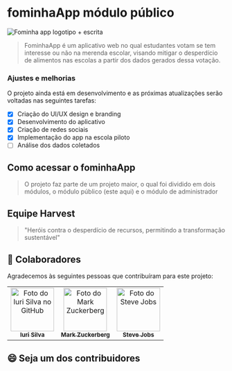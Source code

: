 # fominhaApp módulo público

<img src="assets/images/fominhaAppSemFundo.png" alt="Fominha app logotipo + escrita">

> FominhaApp é um aplicativo web no qual estudantes votam se tem interesse ou não na merenda escolar, visando mitigar o desperdício de alimentos nas escolas a partir dos dados gerados dessa votação.

### Ajustes e melhorias

O projeto ainda está em desenvolvimento e as próximas atualizações serão voltadas nas seguintes tarefas:

- [x] Criação do UI/UX design e branding 
- [x] Desenvolvimento do aplicativo
- [x] Criação de redes sociais
- [x] Implementação do app na escola piloto
- [ ] Análise dos dados coletados

## Como acessar o fominhaApp

> O projeto faz parte de um projeto maior, o qual foi dividido em dois módulos, o módulo público (este aqui) e o módulo de administrador

## Equipe Harvest 

> "Heróis contra o desperdício de recursos, permitindo a transformação sustentável"

## 🤝 Colaboradores

Agradecemos às seguintes pessoas que contribuíram para este projeto:

<table>
  <tr>
    <td align="center">
      <a href="#" title="defina o titulo do link">
        <img src="https://avatars3.githubusercontent.com/u/31936044" width="100px;" alt="Foto do Iuri Silva no GitHub"/><br>
        <sub>
          <b>Iuri Silva</b>
        </sub>
      </a>
    </td>
    <td align="center">
      <a href="#" title="defina o titulo do link">
        <img src="https://s2.glbimg.com/FUcw2usZfSTL6yCCGj3L3v3SpJ8=/smart/e.glbimg.com/og/ed/f/original/2019/04/25/zuckerberg_podcast.jpg" width="100px;" alt="Foto do Mark Zuckerberg"/><br>
        <sub>
          <b>Mark Zuckerberg</b>
        </sub>
      </a>
    </td>
    <td align="center">
      <a href="#" title="defina o titulo do link">
        <img src="https://miro.medium.com/max/360/0*1SkS3mSorArvY9kS.jpg" width="100px;" alt="Foto do Steve Jobs"/><br>
        <sub>
          <b>Steve Jobs</b>
        </sub>
      </a>
    </td>
  </tr>
</table>

## 😄 Seja um dos contribuidores

